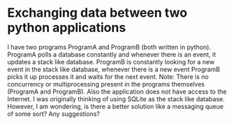 
# Exchanging data between two python applications

I have two programs ProgramA and ProgramB (both written in python).
ProgramA polls a database constantly and whenever there is an event, it updates a stack like database.
ProgramB is constantly looking for a new event in the stack like database, whenever there is a new event ProgramB picks it up processes it and waits for the next event.
Note: There is no concurrency or multiprocessing present in the programs themselves (ProgramA and ProgramB). Also the application does not have access to the Internet.
I was originally thinking of using SQLite as the stack like database. However, I am wondering, is there a better solution like a messaging queue of some sort?
Any suggestions?

        
